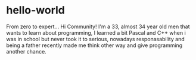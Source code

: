 # hello-world
From zero to expert...
Hi Community! 
I'm a 33, almost 34 year old men that wants to learn about programming, I learned a bit Pascal and C++ when i was in school but never took it to serious, nowadays responasability and being a father recently made me think other way and give programming another chance.
